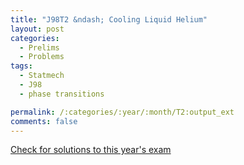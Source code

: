 ```yaml
---
title: "J98T2 &ndash; Cooling Liquid Helium"
layout: post
categories:
  - Prelims
  - Problems
tags:
  - Statmech
  - J98
  - phase transitions

permalink: /:categories/:year/:month/T2:output_ext
comments: false
---
```

<object data="1998J2T.pdf" type="application/pdf" width="100%" height="500"></object>
<div class="message"><a href='https://princetonprelim.com/prelim/0/'>Check for solutions to this year's exam</a></div>